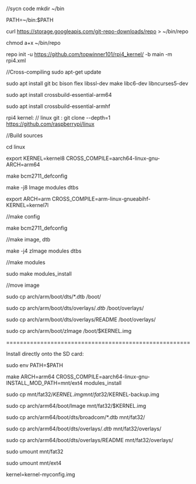 //sycn code
mkdir ~/bin

PATH=~/bin:$PATH

curl https://storage.googleapis.com/git-repo-downloads/repo > ~/bin/repo

chmod a+x ~/bin/repo

repo init -u https://github.com/topwinner101/rpi4_kernel/ -b main -m rpi4.xml



//Cross-compiling
sudo apt-get update

sudo apt install git bc bison flex libssl-dev make libc6-dev libncurses5-dev

sudo apt install crossbuild-essential-arm64

sudo apt install crossbuild-essential-armhf



rpi4 kernel:
// linux git : git clone --depth=1 https://github.com/raspberrypi/linux 

//Build sources

cd linux

export KERNEL=kernel8  CROSS_COMPILE=aarch64-linux-gnu-  ARCH=arm64 

make bcm2711_defconfig

make  -j8   Image modules dtbs

 
export  ARCH=arm CROSS_COMPILE=arm-linux-gnueabihf-  KERNEL=kernel7l

//make config

make  bcm2711_defconfig

//make image, dtb

make -j4 zImage modules dtbs

//make modules

sudo make modules_install

//move image 

sudo cp arch/arm/boot/dts/*.dtb /boot/

sudo cp arch/arm/boot/dts/overlays/*.dtb* /boot/overlays/

sudo cp arch/arm/boot/dts/overlays/README /boot/overlays/

sudo cp arch/arm/boot/zImage /boot/$KERNEL.img

======================================================

Install directly onto the SD card:

sudo env PATH=$PATH 

make ARCH=arm64 CROSS_COMPILE=aarch64-linux-gnu- INSTALL_MOD_PATH=mnt/ext4 modules_install

sudo cp mnt/fat32/$KERNEL.img mnt/fat32/$KERNEL-backup.img

sudo cp arch/arm64/boot/Image mnt/fat32/$KERNEL.img

sudo cp arch/arm64/boot/dts/broadcom/*.dtb mnt/fat32/

sudo cp arch/arm64/boot/dts/overlays/*.dtb* mnt/fat32/overlays/

sudo cp arch/arm64/boot/dts/overlays/README mnt/fat32/overlays/

sudo umount mnt/fat32

sudo umount mnt/ext4

kernel=kernel-myconfig.img
